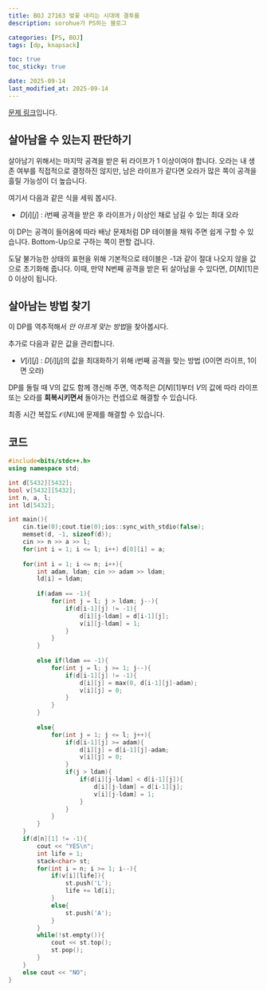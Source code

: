 ```yaml
---
title: BOJ 27163 벚꽃 내리는 시대에 결투를
description: sorohue가 PS하는 블로그

categories: [PS, BOJ]
tags: [dp, knapsack]

toc: true
toc_sticky: true

date: 2025-09-14
last_modified_at: 2025-09-14
---
```


[문제 링크](https://boj.kr/27163)입니다.

## 살아남을 수 있는지 판단하기

살아남기 위해서는 마지막 공격을 받은 뒤 라이프가 1 이상이여야 합니다. 오라는 내 생존 여부를 직접적으로 결정하진 않지만, 남은 라이프가 같다면 오라가 많은 쪽이 공격을 흘릴 가능성이 더 높습니다.

여기서 다음과 같은 식을 세워 봅시다.

- $D[i][j]$ : $i$번째 공격을 받은 후 라이프가 $j$ 이상인 채로 남길 수 있는 최대 오라

이 DP는 공격이 들어옴에 따라 배낭 문제처럼 DP 테이블을 채워 주면 쉽게 구할 수 있습니다. Bottom-Up으로 구하는 쪽이 편할 겁니다.

도달 불가능한 상태의 표현을 위해 기본적으로 테이블은 -1과 같이 절대 나오지 않을 값으로 초기화해 줍니다. 이때, 만약 N번째 공격을 받은 뒤 살아남을 수 있다면, $D[N][1]$은 0 이상이 됩니다.

## 살아남는 방법 찾기

이 DP를 역추적해서 *안 아프게 맞는 방법*을 찾아봅시다.

추가로 다음과 같은 값을 관리합니다.

- $V[i][j]$ : $D[i][j]$의 값을 최대화하기 위해 i번째 공격을 맞는 방법 (0이면 라이프, 1이면 오라)

DP를 돌릴 때 V의 값도 함께 갱신해 주면, 역추적은 $D[N][1]$부터 $V$의 값에 따라 라이프 또는 오라를 **회복시키면서** 돌아가는 컨셉으로 해결할 수 있습니다.

최종 시간 복잡도 $\mathcal{O}(NL)$에 문제를 해결할 수 있습니다.

## 코드

```cpp
#include<bits/stdc++.h>
using namespace std;

int d[5432][5432];
bool v[5432][5432];
int n, a, l;
int ld[5432];

int main(){
    cin.tie(0);cout.tie(0);ios::sync_with_stdio(false);
    memset(d, -1, sizeof(d));
    cin >> n >> a >> l;
    for(int i = 1; i <= l; i++) d[0][i] = a;
    
    for(int i = 1; i <= n; i++){
        int adam, ldam; cin >> adam >> ldam;
        ld[i] = ldam;
        
        if(adam == -1){
            for(int j = l; j > ldam; j--){
                if(d[i-1][j] != -1){
                    d[i][j-ldam] = d[i-1][j];
                    v[i][j-ldam] = 1;
                }
            }
        }
        
        else if(ldam == -1){
            for(int j = l; j >= 1; j--){
                if(d[i-1][j] != -1){
                    d[i][j] = max(0, d[i-1][j]-adam);
                    v[i][j] = 0;
                }
            }
        }
        
        else{
            for(int j = 1; j <= l; j++){
                if(d[i-1][j] >= adam){
                    d[i][j] = d[i-1][j]-adam;
                    v[i][j] = 0;
                }
                if(j > ldam){
                    if(d[i][j-ldam] < d[i-1][j]){
                        d[i][j-ldam] = d[i-1][j];
                        v[i][j-ldam] = 1;
                    }
                }
            }
        }
    }
    if(d[n][1] != -1){
        cout << "YES\n";
        int life = 1;
        stack<char> st;
        for(int i = n; i >= 1; i--){
            if(v[i][life]){
                st.push('L');
                life += ld[i];
            }
            else{
                st.push('A');
            }
        }
        while(!st.empty()){
            cout << st.top();
            st.pop();
        }
    }
    else cout << "NO";
}
```
